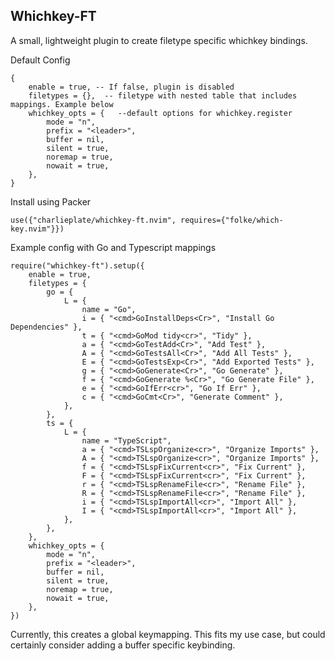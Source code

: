 ## Whichkey-FT
A small, lightweight plugin to create filetype specific whichkey bindings. 

Default Config
```
{
	enable = true, -- If false, plugin is disabled
	filetypes = {},  -- filetype with nested table that includes mappings. Example below
	whichkey_opts = {   --default options for whichkey.register
		mode = "n",
		prefix = "<leader>",
		buffer = nil,
		silent = true,
		noremap = true,
		nowait = true,
	},
}
```

Install using Packer
```
use({"charlieplate/whichkey-ft.nvim", requires={"folke/which-key.nvim"}})
```

Example config with Go and Typescript mappings
```
require("whichkey-ft").setup({
	enable = true,
	filetypes = {
		go = {
			L = {
				name = "Go",
				i = { "<cmd>GoInstallDeps<Cr>", "Install Go Dependencies" },
				t = { "<cmd>GoMod tidy<cr>", "Tidy" },
				a = { "<cmd>GoTestAdd<Cr>", "Add Test" },
				A = { "<cmd>GoTestsAll<Cr>", "Add All Tests" },
				E = { "<cmd>GoTestsExp<Cr>", "Add Exported Tests" },
				g = { "<cmd>GoGenerate<Cr>", "Go Generate" },
				f = { "<cmd>GoGenerate %<Cr>", "Go Generate File" },
				e = { "<cmd>GoIfErr<cr>", "Go If Err" },
				c = { "<cmd>GoCmt<Cr>", "Generate Comment" },
			},
		},
		ts = {
			L = {
                name = "TypeScript",
                a = { "<cmd>TSLspOrganize<cr>", "Organize Imports" },
                A = { "<cmd>TSLspOrganize<cr>", "Organize Imports" },
                f = { "<cmd>TSLspFixCurrent<cr>", "Fix Current" },
                F = { "<cmd>TSLspFixCurrent<cr>", "Fix Current" },
                r = { "<cmd>TSLspRenameFile<cr>", "Rename File" },
                R = { "<cmd>TSLspRenameFile<cr>", "Rename File" },
                i = { "<cmd>TSLspImportAll<cr>", "Import All" },
                I = { "<cmd>TSLspImportAll<cr>", "Import All" },
            },
		},
	},
	whichkey_opts = {
		mode = "n",
		prefix = "<leader>",
		buffer = nil,
		silent = true,
		noremap = true,
		nowait = true,
	},
})
```

Currently, this creates a global keymapping. This fits my use case, but could certainly consider adding a buffer specific keybinding.
